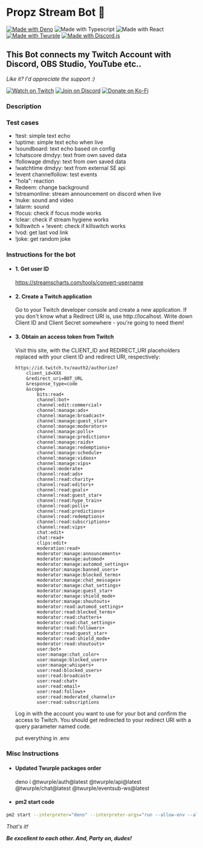 # __Propz Stream Bot 🎉__

[![Made with Deno](https://img.shields.io/static/v1?label&message=Deno&color=70ffaf&logo=deno&logoColor=323330)](https://deno.com/)
![Made with Typescript](https://img.shields.io/static/v1?label&message=Typescript&color=3871c6&logo=typescript&logoColor=fff)
![Made with React](https://img.shields.io/static/v1?label&message=React&color=61dbfb&logo=react&logoColor=323330)
[![Made with Twurple](https://img.shields.io/static/v1?label&message=Twurple&color=647d0f&logo=twitch&logoColor=fff)](https://twurple.js.org/)
[![Made with Discord.js](https://img.shields.io/static/v1?label&message=Discord.js&color=379c6f&logo=discord&logoColor=fff)](https://discord.js.org/)

## __This Bot connects my Twitch Account with Discord, OBS Studio, YouTube etc..__

_Like it? I'd appreciate the support :)_

[![Watch on Twitch](https://img.shields.io/static/v1?label=Watch%20on&message=Twitch&color=bf94ff&logo=twitch&logoColor=fff)](https://propz.de/twitch/)
[![Join on Discord](https://img.shields.io/static/v1?label=Join%20on&message=Discord&color=7289da&logo=discord&logoColor=fff)](https://propz.de/discord/)
[![Donate on Ko-Fi](https://img.shields.io/static/v1?label=Donate%20on&message=Ko-Fi&color=ff5f5f&logo=kofi&logoColor=fff)](https://propz.de/kofi/)

### __Description__


### __Test cases__

- !test: simple text echo
- !uptime: simple text echo when live
- !soundboard: text echo based on config
- !chatscore dmdyy: text from own saved data
- !followage dmdyy: text from own saved data
- !watchtime dmdyy: text from external SE api
- !event channelfollow: test events
- "hola": reaction
- Redeem: change background
- !streamonline: stream announcement on discord when live
- !nuke: sound and video
- !alarm: sound
- !focus: check if focus mode works
- !clear: check if stream hygiene works
- !killswitch + !event: check if killswitch works
- !vod: get last vod link
- !joke: get random joke

### __Instructions for the bot__

- #### 1. Get user ID
	https://streamscharts.com/tools/convert-username

- #### 2. Create a Twitch application
	Go to your Twitch developer console and create a new application. If you don't know what a Redirect URI is, use http://localhost. Write down Client ID and Client Secret somewhere - you're going to need them!

- #### 3. Obtain an access token from Twitch
	Visit this site, with the CLIENT_ID and REDIRECT_URI placeholders replaced with your client ID and redirect URI, respectively:

	```
	https://id.twitch.tv/oauth2/authorize?
		client_id=XXX
		&redirect_uri=BOT_URL
		&response_type=code
		&scope=
			bits:read+
			channel:bot+
			channel:edit:commercial+
			channel:manage:ads+
			channel:manage:broadcast+
			channel:manage:guest_star+
			channel:manage:moderators+
			channel:manage:polls+
			channel:manage:predictions+
			channel:manage:raids+
			channel:manage:redemptions+
			channel:manage:schedule+
			channel:manage:videos+
			channel:manage:vips+
			channel:moderate+
			channel:read:ads+
			channel:read:charity+
			channel:read:editors+
			channel:read:goals+
			channel:read:guest_star+
			channel:read:hype_train+
			channel:read:polls+
			channel:read:predictions+
			channel:read:redemptions+
			channel:read:subscriptions+
			channel:read:vips+
			chat:edit+
			chat:read+
			clips:edit+
			moderation:read+
			moderator:manage:announcements+
			moderator:manage:automod+
			moderator:manage:automod_settings+
			moderator:manage:banned_users+
			moderator:manage:blocked_terms+
			moderator:manage:chat_messages+
			moderator:manage:chat_settings+
			moderator:manage:guest_star+
			moderator:manage:shield_mode+
			moderator:manage:shoutouts+
			moderator:read:automod_settings+
			moderator:read:blocked_terms+
			moderator:read:chatters+
			moderator:read:chat_settings+
			moderator:read:followers+
			moderator:read:guest_star+
			moderator:read:shield_mode+
			moderator:read:shoutouts+
			user:bot+
			user:manage:chat_color+
			user:manage:blocked_users+
			user:manage:whispers+
			user:read:blocked_users+
			user:read:broadcast+
			user:read:chat+
			user:read:email+
			user:read:follows+
			user:read:moderated_channels+
			user:read:subscriptions
	```

	Log in with the account you want to use for your bot and confirm the access to Twitch. You should get redirected to your redirect URI with a query parameter named code.

	put everything in .env


### __Misc Instructions__
- #### Updated Twurple packages order
	deno i @twurple/auth@latest @twurple/api@latest @twurple/chat@latest @twurple/eventsub-ws@latest

- #### pm2 start code
```sh
pm2 start --interpreter="deno" --interpreter-args="run --allow-env --allow-read --allow-write --allow-net --allow-sys --allow-run --unstable-cron --env-file" bot/main.ts --name "propz-bot"
```

_That's it!_

___Be excellent to each other. And, Party on, dudes!___